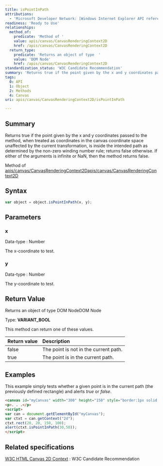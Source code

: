 ```yaml
---
title: isPointInPath
attributions:
  - 'Microsoft Developer Network: [Windows Internet Explorer API reference Article](http://msdn.microsoft.com/en-us/library/ie/hh828809%28v=vs.85%29.aspx)'
readiness: 'Ready to Use'
relationships:
  method_of:
    predicate: 'Method of '
    value: apis/canvas/CanvasRenderingContext2D
    href: /apis/canvas/CanvasRenderingContext2D
  return_type:
    predicate: 'Returns an object of type  '
    value: 'DOM Node'
    href: /apis/canvas/CanvasRenderingContext2D
standardization_status: 'W3C Candidate Recommendation'
summary: 'Returns true if the point given by the x and y coordinates passed to the method, when treated as coordinates in the canvas coordinate space unaffected by the current transformation, is inside the intended path as determined by the non-zero winding number rule; returns false otherwise.  If either of the arguments is infinite or NaN, then the method returns false.'
tags:
  0: API
  1: Object
  2: Methods
  4: Canvas
uri: apis/canvas/CanvasRenderingContext2D/isPointInPath

---
```

## <span>Summary</span>

Returns true if the point given by the x and y coordinates passed to the method, when treated as coordinates in the canvas coordinate space unaffected by the current transformation, is inside the intended path as determined by the non-zero winding number rule; returns false otherwise. If either of the arguments is infinite or NaN, then the method returns false.

Method of [apis/canvas/CanvasRenderingContext2D](/apis/canvas/CanvasRenderingContext2D)[apis/canvas/CanvasRenderingContext2D](/apis/canvas/CanvasRenderingContext2D)

## <span>Syntax</span>

``` js
var object = object.isPointInPath(x, y);
```

## <span>Parameters</span>

### <span>x</span>

 Data-type
:   Number

 The x-coordinate to test.

### <span>y</span>

 Data-type
:   Number

 The y-coordinate to test.

## <span>Return Value</span>

Returns an object of type DOM NodeDOM Node

Type: **VARIANT\_BOOL**

This method can return one of these values.

|Return value|Description|
|:-----------|:----------|
|false|The point is not in the current path.|
|true|The point is in the current path.|

## <span>Examples</span>

This example simply tests whether a given point is in the current path (the previously defined rectangle) and alerts *true* or *false*.

``` html
<canvas id="myCanvas" width="300" height="150" style="border:1px solid blue;"></canvas>
<p>. . .</p>
<script>
var can = document.getElementById("myCanvas");
var ctxt = can.getContext("2d");
ctxt.rect(20, 20, 150, 100);
alert(ctxt.isPointInPath(30,50));
</script>
```

## <span>Related specifications</span>

[W3C HTML Canvas 2D Context](http://www.w3.org/TR/2dcontext/)
:   W3C Candidate Recommendation
